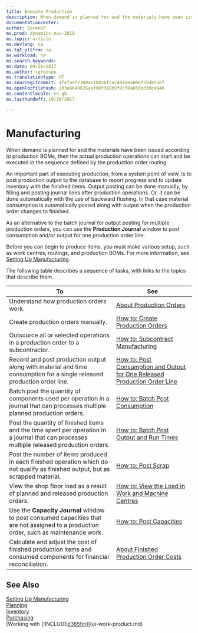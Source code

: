 ```yaml
---
title: Execute Production
description: When demand is planned for and the materials have been issued according to production BOMs, then the actual production operations can start and be executed in the sequence defined by the production order routing.
documentationcenter: 
author: SorenGP
ms.prod: dynamics-nav-2018
ms.topic: article
ms.devlang: na
ms.tgt_pltfrm: na
ms.workload: na
ms.search.keywords: 
ms.date: 09/26/2017
ms.author: sgroespe
ms.translationtype: HT
ms.sourcegitcommit: 4fefaef7380ac10836fcac404eea006f55d8556f
ms.openlocfilehash: 1d3e6b49626aaf60f398b9f9cf8a656bd3dc4946
ms.contentlocale: en-gb
ms.lasthandoff: 10/16/2017

---
```

# <a name="manufacturing"></a>Manufacturing
When demand is planned for and the materials have been issued according to production BOMs, then the actual production operations can start and be executed in the sequence defined by the production order routing.  

An important part of executing production, from a system point of view, is to post production output to the database to report progress and to update inventory with the finished items. Output posting can be done manually, by filling and posting journal lines after production operations. Or, it can be done automatically with the use of backward flushing. In that case material consumption is automatically posted along with output when the production order changes to finished.  

As an alternative to the batch journal for output posting for multiple production orders, you can use the **Production Journal** window to post consumption and/or output for one production order line.

Before you can begin to produce items, you must make various setup, such as work centres, routings, and production BOMs. For more information, see [Setting Up Manufacturing](production-configure-production-processes.md).

The following table describes a sequence of tasks, with links to the topics that describe them.   

|**To**|**See**|  
|------------|-------------|  
|Understand how production orders work.|[About Production Orders](production-about-production-orders.md)|
|Create production orders manually.|[How to: Create Production Orders](production-how-to-create-production-orders.md)|
|Outsource all or selected operations in a production order to a subcontractor.|[How to: Subcontract Manufacturing](production-how-to-subcontract-manufacturing.md)|
|Record and post production output along with material and time consumption for a single released production order line.|[How to: Post Consumption and Output for One Released Production Order Line](production-how-to-register-consumption-and-output.md)|  
|Batch post the quantity of components used per operation in a journal that can processes multiple planned production orders.|[How to: Batch Post Consumption](production-how-to-post-consumption.md)|
|Post the quantity of finished items and the time spent per operation in a journal that can processes multiple released production orders.|[How to: Batch Post Output and Run Times](production-how-to-post-output-quantity.md)|  
|Post the number of items produced in each finished operation which do not qualify as finished output, but as scrapped material.|[How to: Post Scrap](production-how-to-post-scrap.md)|
|View the shop floor load as a result of planned and released production orders.|[How to: View the Load in Work and Machine Centres](production-how-to-view-the-load-on-work-centers.md)|      
|Use the **Capacity Journal** window to post consumed capacities that are not assigned to a production order, such as maintenance work.|[How to: Post Capacities](production-how-to-post-capacities.md)|  
|Calculate and adjust the cost of finished production items and consumed components for financial reconciliation.|[About Finished Production Order Costs](finance-about-finished-production-order-costs.md)|  

## <a name="see-also"></a>See Also  
[Setting Up Manufacturing](production-configure-production-processes.md)  
[Planning](production-planning.md)      
[Inventory](inventory-manage-inventory.md)  
[Purchasing](purchasing-manage-purchasing.md)  
[Working with [!INCLUDE[d365fin](includes/d365fin_md.md)]](ui-work-product.md)

